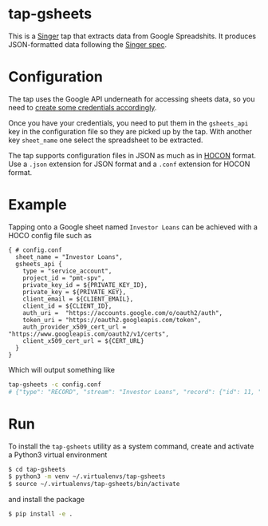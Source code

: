 # tap-gsheets
This is a [Singer](https://singer.io) tap that extracts data from Google Spreadshits. It produces JSON-formatted data following the [Singer
spec](https://github.com/singer-io/getting-started/blob/master/SPEC.md).

# Configuration
The tap uses the Google API underneath for accessing sheets data, so you need to
[create some credentials accordingly](https://towardsdatascience.com/accessing-google-spreadsheet-data-using-python-90a5bc214fd2).

Once you have your credentials, you need to put them in the `gsheets_api` key in the configuration file so they are picked up by the tap. With another key `sheet_name` one select the spreadsheet to be extracted.

The tap supports configuration files in JSON as much as in [HOCON](https://github.com/chimpler/pyhocon) format. Use a `.json` extension for JSON format and a `.conf` extension for HOCON format.

# Example
Tapping onto a Google sheet named `Investor Loans` can be achieved with a HOCO config file such as
```hocon
{ # config.conf
  sheet_name = "Investor Loans",
  gsheets_api {
    type = "service_account",
    project_id = "pmt-spv",
    private_key_id = ${PRIVATE_KEY_ID},
    private_key = ${PRIVATE_KEY},
    client_email = ${CLIENT_EMAIL},
    client_id = ${CLIENT_ID},
    auth_uri =  "https://accounts.google.com/o/oauth2/auth",
    token_uri = "https://oauth2.googleapis.com/token",
    auth_provider_x509_cert_url = "https://www.googleapis.com/oauth2/v1/certs",
    client_x509_cert_url = ${CERT_URL}
  }
}
```
Which will output something like
```bash
tap-gsheets -c config.conf
# {"type": "RECORD", "stream": "Investor Loans", "record": {"id": 11, "start_date": "2018-08-22", "end_date": "2020-04-17", "investor": "Banking Corp", "amount": 20000000, "interest_rate": 0.20, "add_to_capital": "FALSE", "user_id": "some_user", "created_at": "2018-08-22 11:00:40", "updated_at": "2018-08-22 11:00:40"}}
```

# Run
To install the `tap-gsheets` utility as a system command, create and activate a
Python3 virtual environment
```bash
$ cd tap-gsheets
$ python3 -m venv ~/.virtualenvs/tap-gsheets
$ source ~/.virtualenvs/tap-gsheets/bin/activate
```
and install the package
```bash
$ pip install -e .
```
